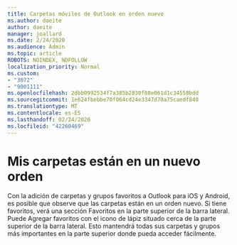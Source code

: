 ```yaml
---
title: Carpetas móviles de Outlook en orden nuevo
ms.author: daeite
author: daeite
manager: joallard
ms.date: 2/24/2020
ms.audience: Admin
ms.topic: article
ROBOTS: NOINDEX, NOFOLLOW
localization_priority: Normal
ms.custom:
- "3072"
- "9001111"
ms.openlocfilehash: 2dbb0992534f7a385b2830f08e061d1c34558bdd
ms.sourcegitcommit: 1e624fbebbe70f064cd24e3347d70a75caedf840
ms.translationtype: MT
ms.contentlocale: es-ES
ms.lasthandoff: 02/24/2020
ms.locfileid: "42260469"
---
```

# <a name="my-folders-are-in-a-new-order"></a>Mis carpetas están en un nuevo orden

Con la adición de carpetas y grupos favoritos a Outlook para iOS y Android, es posible que observe que las carpetas están en un orden nuevo. Si tiene favoritos, verá una sección Favoritos en la parte superior de la barra lateral. Puede Agregar favoritos con el icono de lápiz situado cerca de la parte superior de la barra lateral. Esto mantendrá todas sus carpetas y grupos más importantes en la parte superior donde pueda acceder fácilmente.